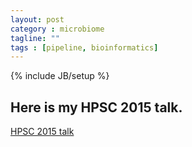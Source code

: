 ```yaml
---
layout: post
category : microbiome
tagline: ""
tags : [pipeline, bioinformatics]
---
```

{% include JB/setup %}


## Here is my HPSC 2015 talk.

[HPSC 2015 talk](http://jtremblay.github.io/files/2015_06_17_talk_HPSC2015_JulienTremblay.pdf)

